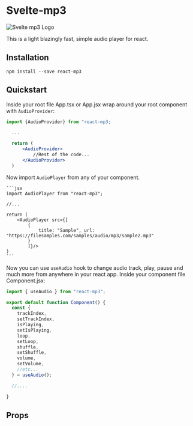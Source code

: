 # Svelte-mp3

<img src="./docs/Logo.jpg" alt="Svelte mp3 Logo" />

This is a light blazingly fast, simple audio player for react.

## Installation

    npm install --save react-mp3

## Quickstart

Inside your root file App.tsx or App.jsx wrap around your root component with `AudioProvider`:

```jsx
import {AudioProvider} from "react-mp3;

  ...

  return (
      <AudioProvider>
          //Rest of the code...
      </AudioProvider>
  )
```

Now import `AudioPlayer` from any of your component.

    ```jsx
    import AudioPlayer from "react-mp3";

    //...

    return (
        <AudioPlayer src={[
            {
                title: "Sample", url: "https://filesamples.com/samples/audio/mp3/sample2.mp3"
            }
            ]}/>
    )
    ```

Now you can use `useAudio` hook to change audio track, play, pause and much more from anywhere in your react app.
Inside your component file Component.jsx:

```jsx
import { useAudio } from "react-mp3";

export default function Component() {
  const {
    trackIndex,
    setTrackIndex,
    isPlaying,
    setIsPlaying,
    loop,
    setLoop,
    shuffle,
    setShuffle,
    volume,
    setVolume,
    //etc...
  } = useAudio();

  //....

}
```
## Props

